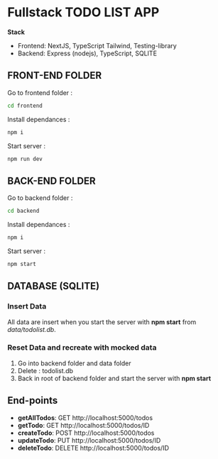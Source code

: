 # Fullstack TODO LIST APP

**Stack**

- Frontend: NextJS, TypeScript Tailwind, Testing-library
- Backend: Express (nodejs), TypeScript, SQLITE

## FRONT-END FOLDER

Go to frontend folder :

```bash
cd frontend
```

Install dependances :

```bash
npm i
```

Start server :

```bash
npm run dev
```

## BACK-END FOLDER

Go to backend folder :

```bash
cd backend
```

Install dependances :

```bash
npm i
```

Start server :

```bash
npm start
```

## DATABASE (SQLITE)

### Insert Data

All data are insert when you start the server with **npm start** from _data/todolist.db_.

### Reset Data and recreate with mocked data

1. Go into backend folder and data folder
2. Delete : todolist.db
3. Back in root of backend folder and start the server with **npm start**

## End-points

- **getAllTodos**: GET http://localhost:5000/todos
- **getTodo**: GET http://localhost:5000/todos/ID
- **createTodo**: POST http://localhost:5000/todos
- **updateTodo**: PUT http://localhost:5000/todos/ID
- **deleteTodo**: DELETE http://localhost:5000/todos/ID
